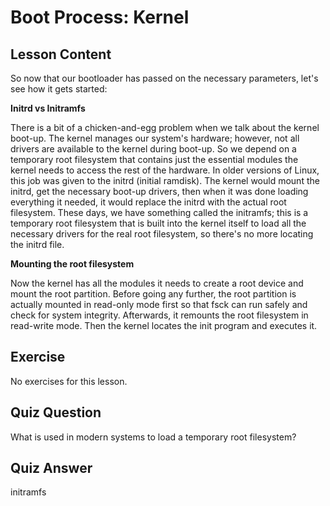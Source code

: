 # Boot Process: Kernel

## Lesson Content

So now that our bootloader has passed on the necessary parameters, let's see how it gets started:

**Initrd vs Initramfs**

There is a bit of a chicken-and-egg problem when we talk about the kernel boot-up. The kernel manages our system's hardware; however, not all drivers are available to the kernel during boot-up. So we depend on a temporary root filesystem that contains just the essential modules the kernel needs to access the rest of the hardware. In older versions of Linux, this job was given to the initrd (initial ramdisk). The kernel would mount the initrd, get the necessary boot-up drivers, then when it was done loading everything it needed, it would replace the initrd with the actual root filesystem. These days, we have something called the initramfs; this is a temporary root filesystem that is built into the kernel itself to load all the necessary drivers for the real root filesystem, so there's no more locating the initrd file.

**Mounting the root filesystem**

Now the kernel has all the modules it needs to create a root device and mount the root partition. Before going any further, the root partition is actually mounted in read-only mode first so that fsck can run safely and check for system integrity. Afterwards, it remounts the root filesystem in read-write mode. Then the kernel locates the init program and executes it.

## Exercise

No exercises for this lesson.

## Quiz Question

What is used in modern systems to load a temporary root filesystem?

## Quiz Answer

initramfs
